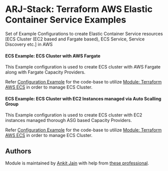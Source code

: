 # ARJ-Stack: Terraform AWS Elastic Container Service Examples

Set of Example Configurations to create Elastic Container Service resources [ECS Cluster (EC2 based and Fargate based), ECS Service, Service Discovery etc.] in AWS

#### ECS Example: ECS Cluster with AWS Fargate

This Example configuration is used to create ECS cluster with AWS Fargate along with Fargate Capacity Providers.

Refer [Configuration Example](https://github.com/arjstack/terraform-aws-examples/tree/main/aws-ecs/cluster-fargate) for the code-base to utilize [Module: Terraform AWS ECS](https://github.com/arjstack/terraform-aws-ecs) in order to manage ECS Cluster.

#### ECS Example: ECS Cluster with EC2 Instances managed via Auto Scalling Group

This Example configuration is used to create ECS cluster with EC2 instances managed thorough ASG based Capacity Providers.

Refer [Configuration Example](https://github.com/arjstack/terraform-aws-examples/tree/main/aws-ecs/cluster-ec2) for the code-base to utilize [Module: Terraform AWS ECS](https://github.com/arjstack/terraform-aws-ecs) in order to manage ECS Cluster.

## Authors

Module is maintained by [Ankit Jain](https://github.com/ankit-jn) with help from [these professional](https://github.com/arjstack/terraform-aws-examples/graphs/contributors).
